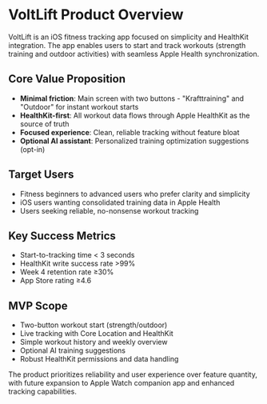 # VoltLift Product Overview

VoltLift is an iOS fitness tracking app focused on simplicity and HealthKit integration. The app enables users to start and track workouts (strength training and outdoor activities) with seamless Apple Health synchronization.

## Core Value Proposition
- **Minimal friction**: Main screen with two buttons - "Krafttraining" and "Outdoor" for instant workout starts
- **HealthKit-first**: All workout data flows through Apple HealthKit as the source of truth
- **Focused experience**: Clean, reliable tracking without feature bloat
- **Optional AI assistant**: Personalized training optimization suggestions (opt-in)

## Target Users
- Fitness beginners to advanced users who prefer clarity and simplicity
- iOS users wanting consolidated training data in Apple Health
- Users seeking reliable, no-nonsense workout tracking

## Key Success Metrics
- Start-to-tracking time < 3 seconds
- HealthKit write success rate >99%
- Week 4 retention rate ≥30%
- App Store rating ≥4.6

## MVP Scope
- Two-button workout start (strength/outdoor)
- Live tracking with Core Location and HealthKit
- Simple workout history and weekly overview
- Optional AI training suggestions
- Robust HealthKit permissions and data handling

The product prioritizes reliability and user experience over feature quantity, with future expansion to Apple Watch companion app and enhanced tracking capabilities.